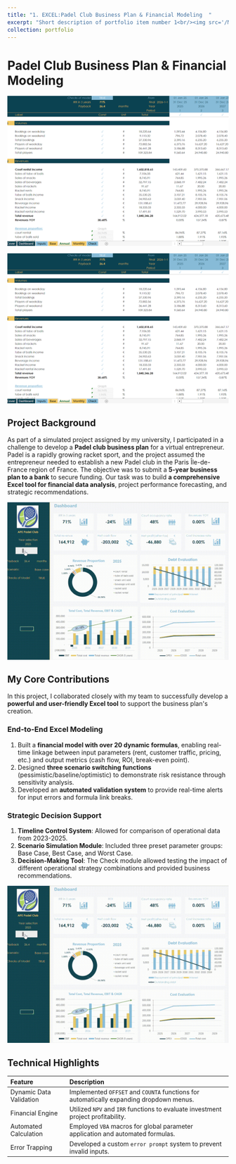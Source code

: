 ```yaml
---
title: "1. EXCEL:Padel Club Business Plan & Financial Modeling  "
excerpt: "Short description of portfolio item number 1<br/><img src='/MyWebsite/images/Excel1.png'/>"
collection: portfolio
---
```

# Padel Club Business Plan & Financial Modeling



![Padel gif overview](/images/Excel1.png)


<style>
img[src="/images/Excel1.png"] {
    width: 20px;
}
</style>
![Padel gif overview](/images/Excel1.png)

## Project Background

As part of a simulated project assigned by my university, I participated in a challenge to develop a **Padel club business plan** for a virtual entrepreneur. Padel is a rapidly growing racket sport, and the project assumed the entrepreneur needed to establish a new Padel club in the Paris Île-de-France region of France. The objective was to submit a **5-year business plan to a bank** to secure funding. Our task was to build **a comprehensive Excel tool for financial data analysis**, project performance forecasting, and strategic recommendations.

![Padel gif overview](/images/Excel2.gif)

## My Core Contributions

In this project, I collaborated closely with my team to successfully develop a **powerful and user-friendly Excel tool** to support the business plan's creation.

### End-to-End Excel Modeling

1. Built a **financial model with over 20 dynamic formulas**, enabling real-time linkage between input parameters (rent, customer traffic, pricing, etc.) and output metrics (cash flow, ROI, break-even point).
2. Designed **three scenario switching functions** (pessimistic/baseline/optimistic) to demonstrate risk resistance through sensitivity analysis.
3. Developed an **automated validation system** to provide real-time alerts for input errors and formula link breaks.

### Strategic Decision Support

1. **Timeline Control System**: Allowed for comparison of operational data from 2023-2025.
2. **Scenario Simulation Module**: Included three preset parameter groups: Base Case, Best Case, and Worst Case.
3. **Decision-Making Tool**: The Check module allowed testing the impact of different operational strategy combinations and provided business recommendations.

![Padel gif overview](/images/Excel1.gif)

## Technical Highlights

| Feature                 | Description                                                                  |
| :---------------------- | :--------------------------------------------------------------------------- |
| Dynamic Data Validation | Implemented `OFFSET` and `COUNTA` functions for automatically expanding dropdown menus. |
| Financial Engine        | Utilized `NPV` and `IRR` functions to evaluate investment project profitability. |
| Automated Calculation   | Employed `VBA` macros for global parameter application and automated formulas. |
| Error Trapping          | Developed a custom `error prompt` system to prevent invalid inputs.        |